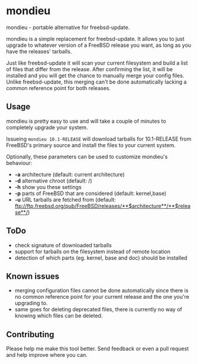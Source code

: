 # mondieu

mondieu - portable alternative for freebsd-update.

mondieu is a simple replacement for freebsd-update. It allows you to just upgrade to whatever version of a FreeBSD release you want, as long as you have the releases' tarballs.

Just like freebsd-update it will scan your current filesystem and build a list of files that differ from the release. After confirming the list, it will be installed and you will get the chance to manually merge your config files. Unlike freebsd-update, this merging can't be done automatically lacking a common reference point for both releases.

## Usage
mondieu is pretty easy to use and will take a couple of minutes to completely upgrade your system.

Issueing ```mondieu 10.1-RELEASE``` will download tarballs for 10.1-RELEASE from FreeBSD's primary source and install the files to your current system.

Optionally, these parameters can be used to customize mondieu's behaviour:

- **-a** architecture (default: current architecture)
- **-d** alternative chroot (default: /)
- **-h** show you these settings
- **-p** parts of FreeBSD that are considered (default: kernel,base)
- **-u** URL tarballs are fetched from (default: ftp://ftp.freebsd.org/pub/FreeBSD/releases/**$architecture**/**$release**/)

## ToDo
- check signature of downloaded tarballs
- support for tarballs on the filesystem instead of remote location
- detection of which parts (eg. kernel, base and doc) should be installed

## Known issues
- merging configuration files cannot be done automatically since there is no common reference point for your current release and the one you're upgrading to.
- same goes for deleting deprecated files, there is currently no way of knowing which files can be deleted.

## Contributing

Please help me make this tool better. Send feedback or even a pull request and help improve where you can.
